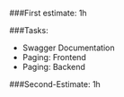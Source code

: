###First estimate: 1h

###Tasks:
- Swagger Documentation
- Paging: Frontend
- Paging: Backend

###Second-Estimate: 1h